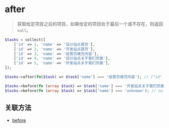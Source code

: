 # after

> 获取给定项目之后的项目，如果给定的项目处于最后一个或不存在，则返回 `null`。

```php
$tasks = collect([
    ['id' => 1, 'name' => '设计站点首页'],
    ['id' => 2, 'name' => '开发站点首页'],
    ['id' => 3, 'name' => '给首页填充内容'],
    ['id' => 4, 'name' => '设计站点关于我们页面'],
    ['id' => 5, 'name' => '开发站点关于我们页面'],
]);

$tasks->after(fn($task) => $task['name'] === '给首页填充内容'); // ["id" => 4, "name" => "设计站点关于我们页面"]

$tasks->before(fn (array $task) => $task['name'] === '开发站点关于我们页面'); // null
$tasks->before(fn (array $task) => $task['name'] === 'unknown'); // null
```

## 关联方法

- [before](before.md)
